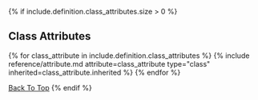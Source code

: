 {% if include.definition.class_attributes.size > 0 %}
## Class Attributes

{% for class_attribute in include.definition.class_attributes %}
{% include reference/attribute.md attribute=class_attribute type="class" inherited=class_attribute.inherited %}
{% endfor %}

[Back To Top](#)
{% endif %}
